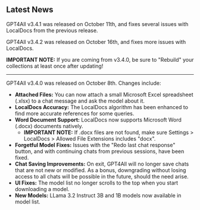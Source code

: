 ## Latest News

GPT4All v3.4.1 was released on October 11th, and fixes several issues with LocalDocs from the previous release.

GPT4All v3.4.2 was released on October 16th, and fixes more issues with LocalDocs.

**IMPORTANT NOTE:** If you are coming from v3.4.0, be sure to "Rebuild" your collections at least once after updating!

---

GPT4All v3.4.0 was released on October 8th. Changes include:

* **Attached Files:** You can now attach a small Microsoft Excel spreadsheet (.xlsx) to a chat message and ask the model about it.
* **LocalDocs Accuracy:** The LocalDocs algorithm has been enhanced to find more accurate references for some queries.
* **Word Document Support:** LocalDocs now supports Microsoft Word (.docx) documents natively.
  * **IMPORTANT NOTE:** If .docx files are not found, make sure Settings > LocalDocs > Allowed File Extensions includes "docx".
* **Forgetful Model Fixes:** Issues with the "Redo last chat response" button, and with continuing chats from previous sessions, have been fixed.
* **Chat Saving Improvements:** On exit, GPT4All will no longer save chats that are not new or modified. As a bonus, downgrading without losing access to all chats will be possible in the future, should the need arise.
* **UI Fixes:** The model list no longer scrolls to the top when you start downloading a model.
* **New Models:** LLama 3.2 Instruct 3B and 1B models now available in model list.
